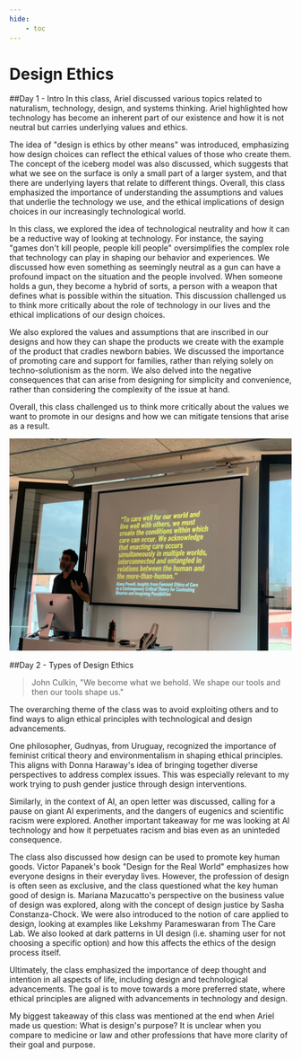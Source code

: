 ```yaml
---
hide:
    - toc
---
```


# Design Ethics

##Day 1 - Intro
In this class, Ariel discussed various topics related to naturalism, technology, design, and systems thinking. Ariel highlighted how technology has become an inherent part of our existence and how it is not neutral but carries underlying values and ethics.

The idea of "design is ethics by other means" was introduced, emphasizing how design choices can reflect the ethical values of those who create them. The concept of the iceberg model was also discussed, which suggests that what we see on the surface is only a small part of a larger system, and that there are underlying layers that relate to different things. Overall, this class emphasized the importance of understanding the assumptions and values that underlie the technology we use, and the ethical implications of design choices in our increasingly technological world.

In this class, we explored the idea of technological neutrality and how it can be a reductive way of looking at technology. For instance, the saying "games don't kill people, people kill people" oversimplifies the complex role that technology can play in shaping our behavior and experiences. We discussed how even something as seemingly neutral as a gun can have a profound impact on the situation and the people involved. When someone holds a gun, they become a hybrid of sorts, a person with a weapon that defines what is possible within the situation. This discussion challenged us to think more critically about the role of technology in our lives and the ethical implications of our design choices.

We also explored the values and assumptions that are inscribed in our designs and how they can shape the products we create with the example of the product that cradles newborn babies. We discussed the importance of promoting care and support for families, rather than relying solely on techno-solutionism as the norm. We also delved into the negative consequences that can arise from designing for simplicity and convenience, rather than considering the complexity of the issue at hand.

 Overall, this class challenged us to think more critically about the values we want to promote in our designs and how we can mitigate tensions that arise as a result.

![](../images/MT03/ethics.jpeg)

##Day 2 - Types of Design Ethics
>John Culkin, "We become what we behold. We shape our tools and then our tools shape us."

The overarching theme of the class was to avoid exploiting others and to find ways to align ethical principles with technological and design advancements.

One philosopher, Gudnyas, from Uruguay, recognized the importance of feminist critical theory and environmentalism in shaping ethical principles. This aligns with Donna Haraway's idea of bringing together diverse perspectives to address complex issues. This was especially relevant to my work trying to push gender justice through design interventions.

Similarly, in the context of AI, an open letter was discussed, calling for a pause on giant AI experiments, and the dangers of eugenics and scientific racism were explored. Another important takeaway for me was looking at AI technology and how it perpetuates racism and bias even as an uninteded consequence.

The class also discussed how design can be used to promote key human goods. Victor Papanek's book "Design for the Real World" emphasizes how everyone designs in their everyday lives. However, the profession of design is often seen as exclusive, and the class questioned what the key human good of design is. Mariana Mazucatto's perspective on the business value of design was explored, along with the concept of design justice by Sasha Constanza-Chock. We were also introduced to the notion of care applied to design, looking at examples like Lekshmy Parameswaran from The Care Lab. We also looked at dark patterns in UI design (i.e. shaming user for not choosing a specific option) and how this affects the ethics of the design process itself.

Ultimately, the class emphasized the importance of deep thought and intention in all aspects of life, including design and technological advancements. The goal is to move towards a more preferred state, where ethical principles are aligned with advancements in technology and design.

My biggest takeaway of this class was mentioned at the end when Ariel made us question: What is design's purpose? It is unclear when you compare to medicine or law and other professions that have more clarity of their goal and purpose. 
